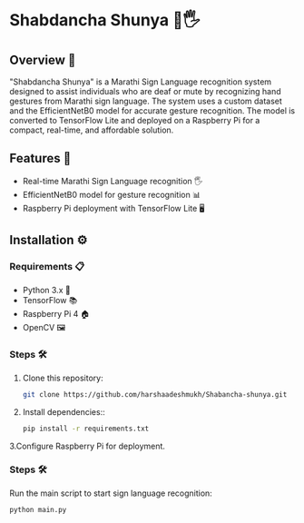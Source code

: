 # Shabdancha Shunya 🤖🖐️

## Overview 🌟
"Shabdancha Shunya" is a Marathi Sign Language recognition system designed to assist individuals who are deaf or mute by recognizing hand gestures from Marathi sign language. The system uses a custom dataset and the EfficientNetB0 model for accurate gesture recognition. The model is converted to TensorFlow Lite and deployed on a Raspberry Pi for a compact, real-time, and affordable solution. 

## Features 🎯
- Real-time Marathi Sign Language recognition 🖐️
- EfficientNetB0 model for gesture recognition 📊
- Raspberry Pi deployment with TensorFlow Lite 🖥️

## Installation ⚙️

### Requirements 📋
- Python 3.x 🐍
- TensorFlow 📚
- Raspberry Pi 4 🏠
- OpenCV 🖼️

### Steps 🛠️
1. Clone this repository:
   ```bash
   git clone https://github.com/harshaadeshmukh/Shabancha-shunya.git

2. Install dependencies::
   ```bash
   pip install -r requirements.txt


3.Configure Raspberry Pi for deployment.

### Steps 🛠️
Run the main script to start sign language recognition:
   ```bash
   python main.py

